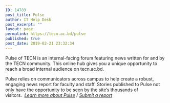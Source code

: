 ```yaml
---
ID: 14783
post_title: Pulse
author: IT Help Desk
post_excerpt: ""
layout: page
permalink: https://tecn.ac.bd/pulse
published: true
post_date: 2019-02-21 23:32:34
---
```

<p>Pulse of TECN is an internal-facing forum featuring news written for and by the TECN community. This online hub gives you a unique opportunity to reach a broad internal audience on tecn.ac.bd.</p>
<p>Pulse relies on communicators across campus to help create a robust, engaging news report for faculty and staff. Stories published to Pulse not only have the opportunity to be seen by the site’s thousands of visitors.&nbsp;&nbsp;<i><a href="https://tecn.ac.bd/about/website/pulse" target="_blank" rel="noopener noreferrer">Learn more about Pulse</a> </i>/ <i><a href="/pulse/submit" target="_blank" rel="noopener noreferrer">Submit a report</a></i></p>